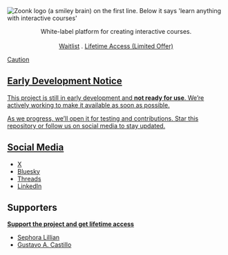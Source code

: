 <picture>
  <source media="(prefers-color-scheme: dark)" srcset="https://github.com/user-attachments/assets/49bc34bc-e36f-4df9-b37d-2fd72e2e4407">
  <source media="(prefers-color-scheme: light)" srcset="https://github.com/user-attachments/assets/8d018809-14b9-435b-9409-d515c599335d">
  <img alt="Zoonk logo (a smiley brain) on the first line. Below it says 'learn anything with interactive courses'" src="https://github.com/user-attachments/assets/8d018809-14b9-435b-9409-d515c599335d">
</picture>

<p align="center">
  White-label platform for creating interactive courses.
  <br />
  <br />
  <a href="https://forms.gle/jHeTqPUkw1vA7wLh8">Waitlist</a>
  .
  <a href="https://github.com/sponsors/ceolinwill?frequency=one-time">Lifetime Access (Limited Offer)
</p>

> [!CAUTION]
>
> ## Early Development Notice
>
> This project is still in early development and **not ready for use**. We’re actively working to make it available as soon as possible.
>
> As we progress, we’ll open it for testing and contributions. Star this repository or follow us on social media to stay updated.

## Social Media

- [X](https://x.com/zoonkorg)
- [Bluesky](https://bsky.app/profile/zoonk.bsky.social)
- [Threads](https://www.threads.net/@zoonkorg)
- [LinkedIn](https://www.linkedin.com/company/zoonk)

## Supporters

**[Support the project and get lifetime access](https://github.com/sponsors/ceolinwill?frequency=one-time)**

- [Sephora Lillian](https://github.com/sephoralillian)
- [Gustavo A. Castillo](https://github.com/guscastilloa)
